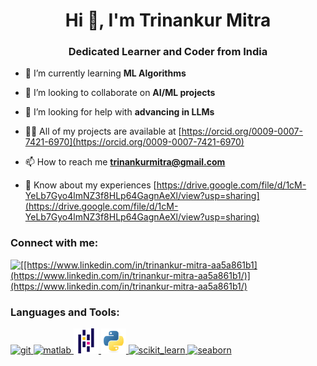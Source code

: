 <h1 align="center">Hi 👋, I'm Trinankur Mitra</h1>
<h3 align="center">Dedicated Learner and Coder from India</h3>

- 🌱 I’m currently learning **ML Algorithms**

- 👯 I’m looking to collaborate on **AI/ML projects**

- 🤝 I’m looking for help with **advancing in LLMs**

- 👨‍💻 All of my projects are available at [https://orcid.org/0009-0007-7421-6970](https://orcid.org/0009-0007-7421-6970)

- 📫 How to reach me **trinankurmitra@gmail.com**

- 📄 Know about my experiences [https://drive.google.com/file/d/1cM-YeLb7Gyo4lmNZ3f8HLp64GagnAeXl/view?usp=sharing](https://drive.google.com/file/d/1cM-YeLb7Gyo4lmNZ3f8HLp64GagnAeXl/view?usp=sharing)

<h3 align="left">Connect with me:</h3>
<p align="left">
<a href="https://linkedin.com/in/https://www.linkedin.com/in/trinankur-mitra-aa5a861b1" target="blank"><img align="center" src="https://raw.githubusercontent.com/rahuldkjain/github-profile-readme-generator/master/src/images/icons/Social/linked-in-alt.svg" alt="[[https://www.linkedin.com/in/trinankur-mitra-aa5a861b1](https://www.linkedin.com/in/trinankur-mitra-aa5a861b1/)](https://www.linkedin.com/in/trinankur-mitra-aa5a861b1/)" height="30" width="40" /></a>
</p>

<h3 align="left">Languages and Tools:</h3>
<p align="left"> <a href="https://git-scm.com/" target="_blank" rel="noreferrer"> <img src="https://www.vectorlogo.zone/logos/git-scm/git-scm-icon.svg" alt="git" width="40" height="40"/> </a> <a href="https://www.mathworks.com/" target="_blank" rel="noreferrer"> <img src="https://upload.wikimedia.org/wikipedia/commons/2/21/Matlab_Logo.png" alt="matlab" width="40" height="40"/> </a> <a href="https://pandas.pydata.org/" target="_blank" rel="noreferrer"> <img src="https://raw.githubusercontent.com/devicons/devicon/2ae2a900d2f041da66e950e4d48052658d850630/icons/pandas/pandas-original.svg" alt="pandas" width="40" height="40"/> </a> <a href="https://www.python.org" target="_blank" rel="noreferrer"> <img src="https://raw.githubusercontent.com/devicons/devicon/master/icons/python/python-original.svg" alt="python" width="40" height="40"/> </a> <a href="https://scikit-learn.org/" target="_blank" rel="noreferrer"> <img src="https://upload.wikimedia.org/wikipedia/commons/0/05/Scikit_learn_logo_small.svg" alt="scikit_learn" width="40" height="40"/> </a> <a href="https://seaborn.pydata.org/" target="_blank" rel="noreferrer"> <img src="https://seaborn.pydata.org/_images/logo-mark-lightbg.svg" alt="seaborn" width="40" height="40"/> </a> </p>

